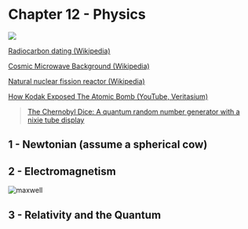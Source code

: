 # Chapter 12 - Physics

![](/Exposure_chart-XKCD.svg)

[Radiocarbon dating (Wikipedia)](https://en.wikipedia.org/wiki/Radiocarbon_dating)

[Cosmic Microwave Background (Wikipedia)](https://en.wikipedia.org/wiki/Cosmic_microwave_background)

[Natural nuclear fission reactor (Wikipedia)](https://en.wikipedia.org/wiki/Natural_nuclear_fission_reactor)

[How Kodak Exposed The Atomic Bomb (YouTube, Veritasium)](https://www.youtube.com/watch?v=7pSqk-XV2QM)

<blockquote class="imgur-embed-pub" lang="en" data-id="a/3WYxF7x"  ><a href="//imgur.com/a/3WYxF7x">The Chernobyl Dice: A quantum random number generator with a nixie tube display</a></blockquote><script async src="//s.imgur.com/min/embed.js" charset="utf-8"></script>



## 1 - Newtonian (assume a spherical cow)

## 2 - Electromagnetism

![maxwell](/maxwellequns.svg)

## 3 - Relativity and the Quantum